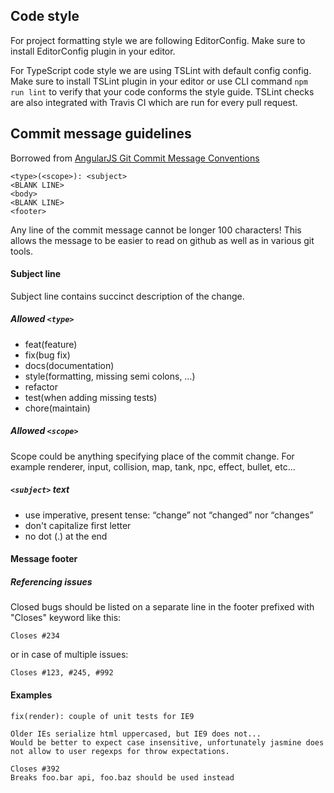 ## Code style

For project formatting style we are following EditorConfig. Make sure to install EditorConfig plugin in your editor.

For TypeScript code style we are using TSLint with default config config. Make sure to install TSLint plugin in your editor or use CLI command `npm run lint` to verify that your code conforms the style guide. TSLint checks are also integrated with Travis CI which are run for every pull request.

## Commit message guidelines

Borrowed from [AngularJS Git Commit Message Conventions](https://gist.github.com/stephenparish/9941e89d80e2bc58a153)

```
<type>(<scope>): <subject>
<BLANK LINE>
<body>
<BLANK LINE>
<footer>
```

Any line of the commit message cannot be longer 100 characters! This allows the message to be easier to read on github as well as in various git tools.

#### Subject line

Subject line contains succinct description of the change.

##### Allowed `<type>`

- feat(feature)
- fix(bug fix)
- docs(documentation)
- style(formatting, missing semi colons, …)
- refactor
- test(when adding missing tests)
- chore(maintain)

##### Allowed `<scope>`

Scope could be anything specifying place of the commit change. For example renderer, input, collision, map, tank, npc, effect, bullet, etc...

##### `<subject>` text

- use imperative, present tense: “change” not “changed” nor “changes”
- don't capitalize first letter
- no dot (.) at the end

#### Message footer

##### Referencing issues

Closed bugs should be listed on a separate line in the footer prefixed with "Closes" keyword like this:

```
Closes #234
```

or in case of multiple issues:

```
Closes #123, #245, #992
```

#### Examples

```
fix(render): couple of unit tests for IE9

Older IEs serialize html uppercased, but IE9 does not...
Would be better to expect case insensitive, unfortunately jasmine does
not allow to user regexps for throw expectations.

Closes #392
Breaks foo.bar api, foo.baz should be used instead
```
